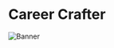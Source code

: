 #  Career Crafter

![Banner](https://i.postimg.cc/5N3MCpQh/career-Crafter-Picsart-Ai-Image-Enhancer.jpg)
